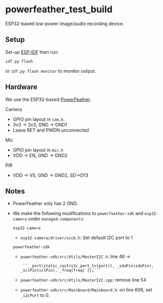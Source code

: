 # powerfeather_test_build

ESP32-based low-power image/audio recording device.

## Setup

Set-up [ESP-IDF](https://github.com/espressif/esp-idf) then run:

```idf.py flash``` 

or ```idf.py flash monitor``` to monitor output.

## Hardware

We use the ESP32-based [PowerFeather](https://github.com/espressif/esp-idf).

Camera
- GPIO pin layout in ```cam.h```.
- 3v3 -> 3v3, GND -> GND1
- Leave RET and PWDN unconnected

Mic
- GPIO pin layout in ```mic.h```
- VDD -> EN, GND -> GND2

PIR
- VDD -> VS, GND -> GND2, SD->D13

## Notes
- PowerFeather only has 2 GND.
- We make the following modifications to ```powerfeather-sdk``` and ```esp32-camera``` under ```managed-components```:

  ```esp32-camera```
  - ```esp32-camera/driver/sccb.h```: Set default I2C port to 1

  ```powerfeather-sdk```
  - ```powerfeather-sdk/src/Utils/MasterI2C.h```: line 46 -> 

         ```_port(static_cast<i2c_port_t>(port)), _sdaPin(sdaPin), _sclPin(sclPin), _freq(freq) {};```
  - ```powerfeather-sdk/src/Utils/MasterI2C.cpp```: remove line 54
  - ```powerfeather-sdk/src/Mainboard/Mainboard.h```: on line 606, set ```_i2cPort``` to 0.

